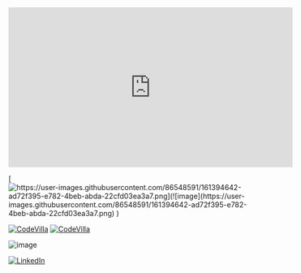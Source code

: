 <p align="center">
<iframe width="560" height="315" src="https://www.youtube.com/embed/ppb0M-ABv48" title="YouTube video player" frameborder="0" allow="accelerometer; autoplay; clipboard-write; encrypted-media; gyroscope; picture-in-picture" allowfullscreen></iframe>
</p>

[![https://user-images.githubusercontent.com/86548591/161394642-ad72f395-e782-4beb-abda-22cfd03ea3a7.png](![image](https://user-images.githubusercontent.com/86548591/161394642-ad72f395-e782-4beb-abda-22cfd03ea3a7.png)
)](https://www.youtube.com/watch?v=ppb0M-ABv48)
 
 
 
 [![CodeVilla](https://yt-embed.herokuapp.com/embed?v=ppb0M-ABv48)](https://www.youtube.com/watch?v=ppb0M-ABv48 "CodeVilla")
 [![CodeVilla](https://user-images.githubusercontent.com/86548591/161394642-ad72f395-e782-4beb-abda-22cfd03ea3a7.png)](https://www.youtube.com/watch?v=ppb0M-ABv48 "CodeVilla")

![image](https://user-images.githubusercontent.com/86548591/161394897-662c902d-2c2f-4e90-92f4-04d9e22b3b98.png)




  <a href="https://www.linkedin.com/in/shivang-gupta-141470219/"><img alt="LinkedIn" src="https://img.shields.io/badge/YouTube-FF0000?style=for-the-badge&logo=youtube&logoColor=white"/></a>
